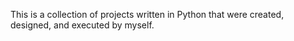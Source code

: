 This is a collection of projects written in Python that were created, designed, and executed by myself.
